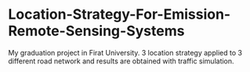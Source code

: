 # Location-Strategy-For-Emission-Remote-Sensing-Systems
My graduation project in Firat University. 3 location strategy applied to 3 different road network and results are obtained with traffic simulation.
